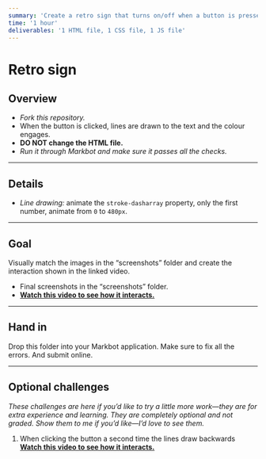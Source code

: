 ```yaml
---
summary: 'Create a retro sign that turns on/off when a button is pressed.'
time: '1 hour'
deliverables: '1 HTML file, 1 CSS file, 1 JS file'
---
```


# Retro sign

## Overview

- *Fork this repository.*
- When the button is clicked, lines are drawn to the text and the colour engages.
- **DO NOT change the HTML file.**
- *Run it through Markbot and make sure it passes all the checks.*

---

## Details

- *Line drawing:* animate the `stroke-dasharray` property, only the first number, animate from `0` to `480px`.

---

## Goal

Visually match the images in the “screenshots” folder and create the interaction shown in the linked video.

- Final screenshots in the “screenshots” folder.
- [**Watch this video to see how it interacts.**](https://youtu.be/HWScDjAr5JE)

---

## Hand in

Drop this folder into your Markbot application. Make sure to fix all the errors. And submit online.

---

## Optional challenges

*These challenges are here if you’d like to try a little more work—they are for extra experience and learning. They are completely optional and not graded. Show them to me if you’d like—I’d love to see them.*

1. When clicking the button a second time the lines draw backwards<br>
  [**Watch this video to see how it interacts.**](https://youtu.be/HxVs6EaEm-M)
